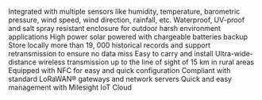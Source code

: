 Integrated with multiple sensors like humidity, temperature, barometric pressure, wind speed, wind direction, rainfall, etc.
Waterproof, UV-proof and salt spray resistant enclosure for outdoor harsh environment applications
High power solar powered with chargeable batteries backup
Store locally more than 19, 000 historical records and support retransmission to ensure no data miss
Easy to carry and install
Ultra-wide-distance wireless transmission up to the line of sight of 15 km in rural areas
Equipped with NFC for easy and quick configuration
Compliant with standard LoRaWAN® gateways and network servers
Quick and easy management with Milesight IoT Cloud
